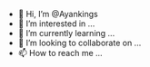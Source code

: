 - 👋 Hi, I’m @Ayankings
- 👀 I’m interested in ...
- 🌱 I’m currently learning ...
- 💞️ I’m looking to collaborate on ...
- 📫 How to reach me ...

<!---
Ayankings/Ayankings is a ✨ special ✨ repository because its `README.md` (this file) appears on your GitHub profile.
You can click the Preview link to take a look at your changes.
--->
